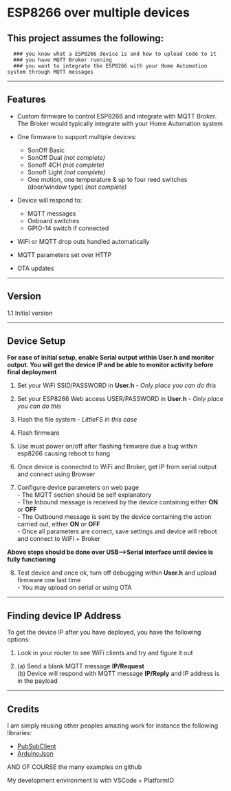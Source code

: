 # ESP8266 over multiple devices

## This project assumes the following:
      ### you know what a ESP8266 device is and how to upload code to it
      ### you have MQTT Broker running
      ### you want to integrate the ESP8266 with your Home Automation system through MQTT messages

-------------------------------------------------------------------------------------------------------------
## Features

- Custom firmware to control ESP8266 and integrate with MQTT Broker. The Broker would typically integrate with your Home Automation system 

- One firmware to support multiple devices:
    - SonOff Basic
    - SonOff Dual   *(not complete)*
    - Sonoff 4CH    *(not complete)*
    - Sonoff Light  *(not complete)*
    - One motion, one temperature & up to four reed switches (door/window type)  *(not complete)*

- Device will respond to:
    - MQTT messages
    - Onboard switches
    - GPIO-14 switch if connected  

- WiFi or MQTT drop outs handled automatically

- MQTT parameters set over HTTP

- OTA updates

-------------------------------------------------------------------------------------------------------------
## Version
  
1.1 Initial version  

-------------------------------------------------------------------------------------------------------------
## Device Setup
  
**For ease of initial setup, enable Serial output within **User.h** and monitor output. You will get the device IP and be able to monitor activity before final deployment**  

1. Set your WiFi SSID/PASSWORD in **User.h** - *Only place you can do this*

2. Set your ESP8266 Web access USER/PASSWORD in **User.h** - *Only place you can do this*

3. Flash the file system - *LittleFS in this case*

4. Flash firmware

5. Use must power on/off after flashing firmware due a bug within esp8266 causing reboot to hang  

6. Once device is connected to WiFi and Broker, get IP from serial output and connect using Browser

7. Configure device parameters on web page  
       - The MQTT section should be self explanatory  
       - The Inbound message is received by the device containing either **ON** or **OFF**  
       - The Outbound message is sent by the device containing the action carried out, either **ON** or **OFF**  
       - Once all parameters are correct, save settings and device will reboot and connect to WiFi + Broker  

**Above steps should be done over USB-->Serial interface until device is fully functioning**  

8. Test device and once ok, turn off debugging within **User.h** and upload firmware one last time  
       - You may upload on serial or using OTA

-------------------------------------------------------------------------------------------------------------
## Finding device IP Address
To get the device IP after you have deployed, you have the following options:  

  1. Look in your router to see WiFi clients and try and figure it out
    
  2. (a) Send a blank MQTT message **IP/Request**  
     (b) Device will respond with MQTT message **IP/Reply** and IP address is in the payload  

-------------------------------------------------------------------------------------------------------------
## Credits
I am simply reusing other peoples amazing work for instance the following libraries:  
  - [PubSubClient](https://github.com/knolleary/pubsubclient)  
  - [ArduinoJson](https://github.com/bblanchon/ArduinoJson)  

AND OF COURSE the many examples on github  

My development environment is with VSCode + PlatformIO